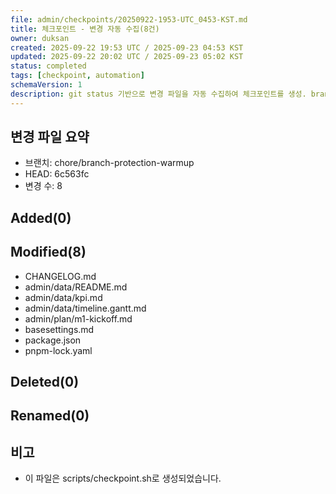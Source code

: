 ```yaml
---
file: admin/checkpoints/20250922-1953-UTC_0453-KST.md
title: 체크포인트 - 변경 자동 수집(8건)
owner: duksan
created: 2025-09-22 19:53 UTC / 2025-09-23 04:53 KST
updated: 2025-09-22 20:02 UTC / 2025-09-23 05:02 KST
status: completed
tags: [checkpoint, automation]
schemaVersion: 1
description: git status 기반으로 변경 파일을 자동 수집하여 체크포인트를 생성. branch=chore/branch-protection-warmup, head=6c563fc
---
```


## 변경 파일 요약
- 브랜치: chore/branch-protection-warmup
- HEAD: 6c563fc
- 변경 수: 8

## Added(0)

## Modified(8)
- CHANGELOG.md
- admin/data/README.md
- admin/data/kpi.md
- admin/data/timeline.gantt.md
- admin/plan/m1-kickoff.md
- basesettings.md
- package.json
- pnpm-lock.yaml

## Deleted(0)

## Renamed(0)

## 비고
- 이 파일은 scripts/checkpoint.sh로 생성되었습니다.
